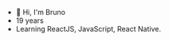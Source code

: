 - 👋 Hi, I'm Bruno
- 19 years
- Learning ReactJS, JavaScript, React Native.

<!--
Bruno3dua/Bruno3dua is a ✨ special ✨ repository because its `README.md` (this file) appears on your GitHub profile.
You can click the Preview link to take a look at your changes.
--->
